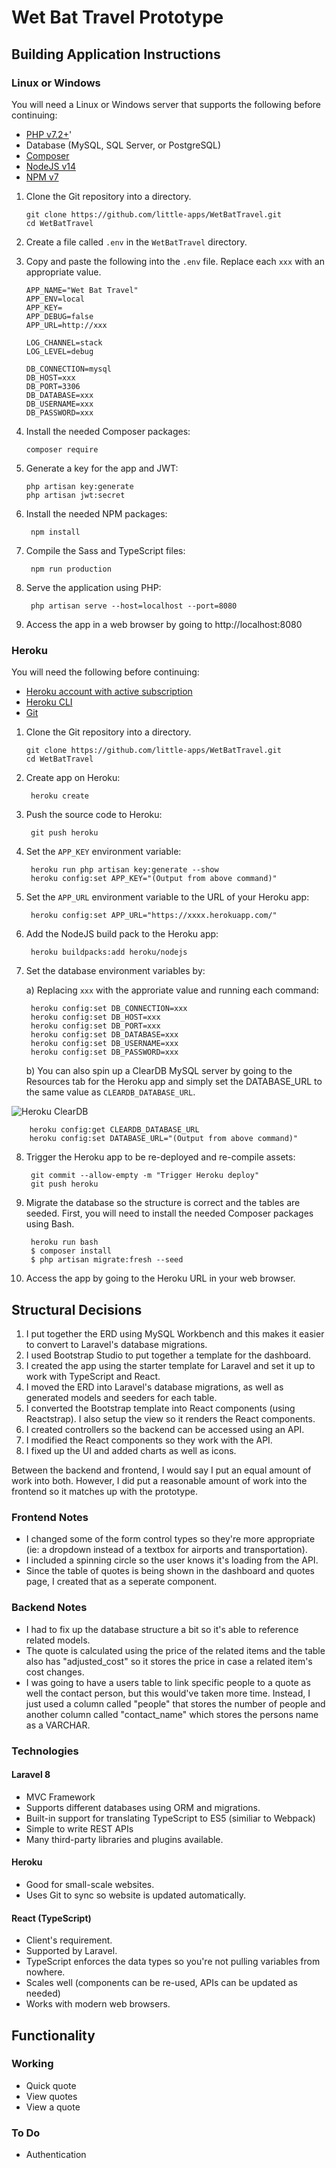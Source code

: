 # Wet Bat Travel Prototype

## Building Application Instructions

### Linux or Windows

You will need a Linux or Windows server that supports the following before continuing:

 * [PHP v7.2+](https://www.php.net/downloads)'
 * Database (MySQL, SQL Server, or PostgreSQL)
 * [Composer](https://getcomposer.org/download/)
 * [NodeJS v14](https://nodejs.org/en/download/)
 * [NPM v7](https://nodejs.org/en/download/package-manager/)

1. Clone the Git repository into a directory.

       git clone https://github.com/little-apps/WetBatTravel.git
       cd WetBatTravel
       
2. Create a file called ``.env`` in the ``WetBatTravel`` directory.
3. Copy and paste the following into the ``.env`` file. Replace each ``xxx`` with an appropriate value.

       APP_NAME="Wet Bat Travel"
       APP_ENV=local
       APP_KEY=
       APP_DEBUG=false
       APP_URL=http://xxx

       LOG_CHANNEL=stack
       LOG_LEVEL=debug

       DB_CONNECTION=mysql
       DB_HOST=xxx
       DB_PORT=3306
       DB_DATABASE=xxx
       DB_USERNAME=xxx
       DB_PASSWORD=xxx
      
4. Install the needed Composer packages:

       composer require
       
5. Generate a key for the app and JWT:

       php artisan key:generate
       php artisan jwt:secret
       
6. Install the needed NPM packages:

        npm install
        
7. Compile the Sass and TypeScript files:

        npm run production
        
7. Serve the application using PHP:

        php artisan serve --host=localhost --port=8080
        
8. Access the app in a web browser by going to http://localhost:8080

### Heroku

You will need the following before continuing:

 * [Heroku account with active subscription](https://dashboard.heroku.com/apps)
 * [Heroku CLI](https://devcenter.heroku.com/articles/heroku-cli)
 * [Git](https://git-scm.com/book/en/v2/Getting-Started-Installing-Git)

1. Clone the Git repository into a directory.

       git clone https://github.com/little-apps/WetBatTravel.git
       cd WetBatTravel
       
2. Create app on Heroku:

        heroku create
        
3. Push the source code to Heroku:

        git push heroku
        
4. Set the ``APP_KEY`` environment variable:

        heroku run php artisan key:generate --show
        heroku config:set APP_KEY="(Output from above command)"

5. Set the ``APP_URL`` environment variable to the URL of your Heroku app:

        heroku config:set APP_URL="https://xxxx.herokuapp.com/"
        
6. Add the NodeJS build pack to the Heroku app:

        heroku buildpacks:add heroku/nodejs
        
7. Set the database environment variables by:

    a) Replacing ``xxx`` with the approriate value and running each command:

        heroku config:set DB_CONNECTION=xxx
        heroku config:set DB_HOST=xxx
        heroku config:set DB_PORT=xxx
        heroku config:set DB_DATABASE=xxx
        heroku config:set DB_USERNAME=xxx
        heroku config:set DB_PASSWORD=xxx

    b) You can also spin up a ClearDB MySQL server by going to the Resources tab for the Heroku app and simply set the DATABASE_URL to the same value as ``CLEARDB_DATABASE_URL``.
    
![Heroku ClearDB](https://user-images.githubusercontent.com/1192535/120055729-2abf3980-bff5-11eb-936e-ec150ac8573e.png)
 
        heroku config:get CLEARDB_DATABASE_URL
        heroku config:set DATABASE_URL="(Output from above command)"
        
8. Trigger the Heroku app to be re-deployed and re-compile assets:

        git commit --allow-empty -m "Trigger Heroku deploy"
        git push heroku
        
9. Migrate the database so the structure is correct and the tables are seeded. First, you will need to install the needed Composer packages using Bash.

        heroku run bash
        $ composer install
        $ php artisan migrate:fresh --seed
        
10. Access the app by going to the Heroku URL in your web browser.

## Structural Decisions

1. I put together the ERD using MySQL Workbench and this makes it easier to convert to Laravel's database migrations.
2. I used Bootstrap Studio to put together a template for the dashboard. 
4. I created the app using the starter template for Laravel and set it up to work with TypeScript and React.
5. I moved the ERD into Laravel's database migrations, as well as generated models and seeders for each table.
6. I converted the Bootstrap template into React components (using Reactstrap). I also setup the view so it renders the React components.
7. I created controllers so the backend can be accessed using an API.
8. I modified the React components so they work with the API.
9. I fixed up the UI and added charts as well as icons.

Between the backend and frontend, I would say I put an equal amount of work into both. However, I did put a reasonable amount of work into the frontend so it matches up with the prototype. 

### Frontend Notes
 * I changed some of the form control types so they're more appropriate (ie: a dropdown instead of a textbox for airports and transportation).
 * I included a spinning circle so the user knows it's loading from the API.
 * Since the table of quotes is being shown in the dashboard and quotes page, I created that as a seperate component.

### Backend Notes
 * I had to fix up the database structure a bit so it's able to reference related models.
 * The quote is calculated using the price of the related items and the table also has "adjusted_cost" so it stores the price in case a related item's cost changes.
 * I was going to have a users table to link specific people to a quote as well the contact person, but this would've taken more time. Instead, I just used a column called "people" that stores the number of people and another column called "contact_name" which stores the persons name as a VARCHAR. 

### Technologies

#### Laravel 8

 * MVC Framework
 * Supports different databases using ORM and migrations.
 * Built-in support for translating TypeScript to ES5 (similiar to Webpack)
 * Simple to write REST APIs
 * Many third-party libraries and plugins available.

#### Heroku

 * Good for small-scale websites.
 * Uses Git to sync so website is updated automatically.

#### React (TypeScript)
 * Client's requirement.
 * Supported by Laravel.
 * TypeScript enforces the data types so you're not pulling variables from nowhere.
 * Scales well (components can be re-used, APIs can be updated as needed)
 * Works with modern web browsers.

## Functionality

### Working

 * Quick quote
 * View quotes
 * View a quote

### To Do

 * Authentication
